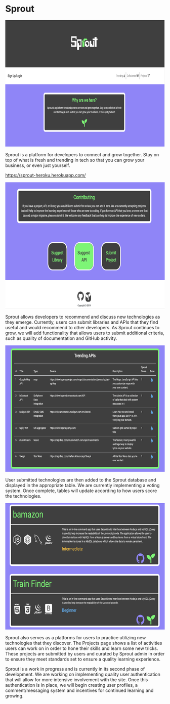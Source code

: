 # Sprout

<img src="/images/SproutTitle.png" width=700px; height=400px;>

Sprout is a platform for developers to connect and grow together. Stay on top of what is fresh and trending in tech so that you can grow your business, or even just yourself.

https://sprout-heroku.herokuapp.com/

<img src="/images/SproutContribute.png" width=700px; height=400px;>

Sprout allows developers to recommend and discuss new technologies as they emerge. Currently, users can submit libraries and APIs that they find useful and would recommend to other developers. As Sprout continues to grow, we will add functionality that allows users to submit additional criteria, such as quality of documentation and GitHub activity. 

<img src="/images/SproutTable.png" width=700px; height=400px;>

User submitted technologies are then added to the Sprout database and displayed in the appropriate table. We are currently implementing a voting system. Once complete, tables will update according to how users score the technologies.

<img src="/images/SproutProjects.png" width=700px; height=400px;> 

Sprout also serves as a platforms for users to practice utilizing new technologies that they discover. The Projects page shows a list of activities users can work on in order to hone their skills and learn some new tricks. These projects are submitted by users and curated by Sprout admin in order to ensure they meet standards set to ensure a quality learning experience.

Sprout is a work in progress and is currently in its second phase of development. We are working on implementing quality user authentication that will allow for more intensive involvement with the site. Once this authentication is in place, we will begin creating user profiles, a comment/messaging system and incentives for continued learning and growing. 

